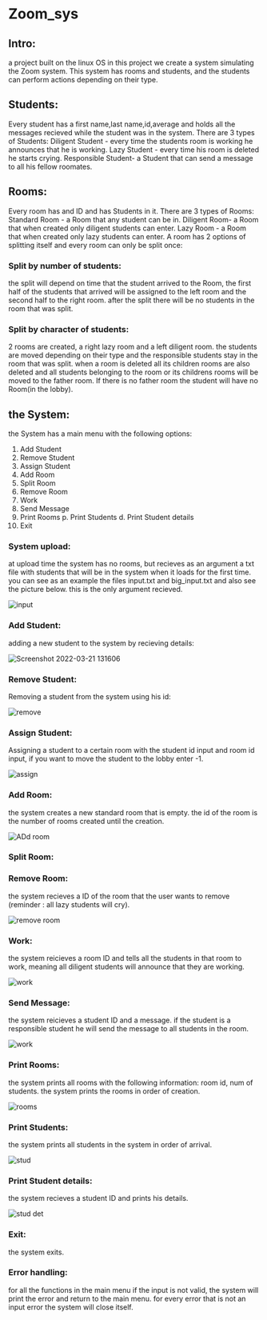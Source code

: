 # Zoom_sys
## Intro:
a project built on the linux OS
in this project we create a system simulating the Zoom system. This system has rooms and students, and the students can perform actions depending on their type.
## Students:
Every student has a first name,last name,id,average and holds all the messages recieved while the student was in the system.
There are 3 types of Students:
Diligent Student - every time the students room is working he announces that he is working.
Lazy Student - every time his room is deleted he starts crying.
Responsible Student- a Student that can send a message to all his fellow roomates.
## Rooms:
Every room has and ID and has Students in it.
There are 3 types of Rooms:
Standard Room - a Room that any student can be in.
Diligent Room- a Room that when created only diligent students can enter.
Lazy Room - a Room that when created only lazy students can enter.
A room has 2 options of splitting itself and every room can only be split once:
### Split by number of students:
the split will depend on time that the student arrived to the Room, the first half of the students that arrived will be assigned
to the left room and the second half to the right room. after the split there will be no students in the room that was split.
### Split by character of students:
2 rooms are created, a right lazy room and a left diligent room. the students are moved depending on their type and the responsible
students stay in the room that was split.
when a room is deleted all its children rooms are also deleted and all students belonging to the room or its childrens rooms will be moved to the father room. If there is no father room the student will have no Room(in the lobby).
## the System:
the System has a main menu with the following options:
1. Add Student
2. Remove Student
3. Assign Student
4. Add Room
5. Split Room
6. Remove Room
7. Work
8. Send Message
9. Print Rooms
p. Print Students
d. Print Student details
0. Exit
### System upload:
at upload time the system has no rooms, but recieves as an argument a txt file with students that will be in the system when it loads for the first time. you can see as an example the files input.txt and big_input.txt and also see the picture below. this is the only argument recieved.

![input](https://user-images.githubusercontent.com/81911093/159272653-5287c5c2-0f16-4a78-9dbd-8113788f1546.png)



### Add Student:
adding a new student to the system by recieving details:

![Screenshot 2022-03-21 131606](https://user-images.githubusercontent.com/81911093/159250584-600d4030-0790-45b0-88e5-1d601e454fc4.png)

### Remove Student:
Removing a student from the system using his id:

![remove](https://user-images.githubusercontent.com/81911093/159250990-4abaeab0-aaea-44d7-814f-94016bd9eede.png)

### Assign Student:
Assigning a student to a certain room with the student id input and room id input, if you want to move the student to the lobby
enter -1.

![assign](https://user-images.githubusercontent.com/81911093/159251266-ccd21dc2-60a7-4020-b6a8-78201d0be6df.png)

### Add Room:
the system creates a new standard room that is empty. the id of the room is the number of rooms created until the creation.

![ADd room](https://user-images.githubusercontent.com/81911093/159251801-af266347-b123-4a15-81cc-5379112a56c0.png)


### Split Room:

### Remove Room:
the system recieves a ID of the room that the user wants to remove (reminder : all lazy students will cry).

![remove room](https://user-images.githubusercontent.com/81911093/159268760-1c6b2345-1851-4547-ab9b-5f569023bc12.png)


### Work:
the system reicieves a room ID and tells all the students in that room to work, meaning all diligent students will announce that
they are working.

![work](https://user-images.githubusercontent.com/81911093/159269270-c7230363-0701-48d2-bb0f-d1a5b6e6bbda.png)


### Send Message:
the system reicieves a student ID and a message. if the student is a responsible student he will send the message to all students 
in the room.

![work](https://user-images.githubusercontent.com/81911093/159269560-5c29a731-e307-467e-924b-1df9dfb13ab0.png)


### Print Rooms:
the system prints all rooms with the following information: room id, num of students. the system prints the rooms in order of creation.

![rooms](https://user-images.githubusercontent.com/81911093/159269817-3954c829-839c-47b0-9292-a64ee1f61ceb.png)


### Print Students:
the system prints all students in the system in order of arrival.

![stud](https://user-images.githubusercontent.com/81911093/159270026-7a8923b7-3479-43da-b170-2b3fd4ad10e9.png)


### Print Student details:
the system recieves a student ID and prints his details.

![stud det](https://user-images.githubusercontent.com/81911093/159270262-8380616e-accd-4025-b376-b6b525a030a8.png)

### Exit:
the system exits.

### Error handling:
for all the functions in the main menu if the input is not valid, the system will print the error and return to the main menu.
for every error that is not an input error the system will close itself.
